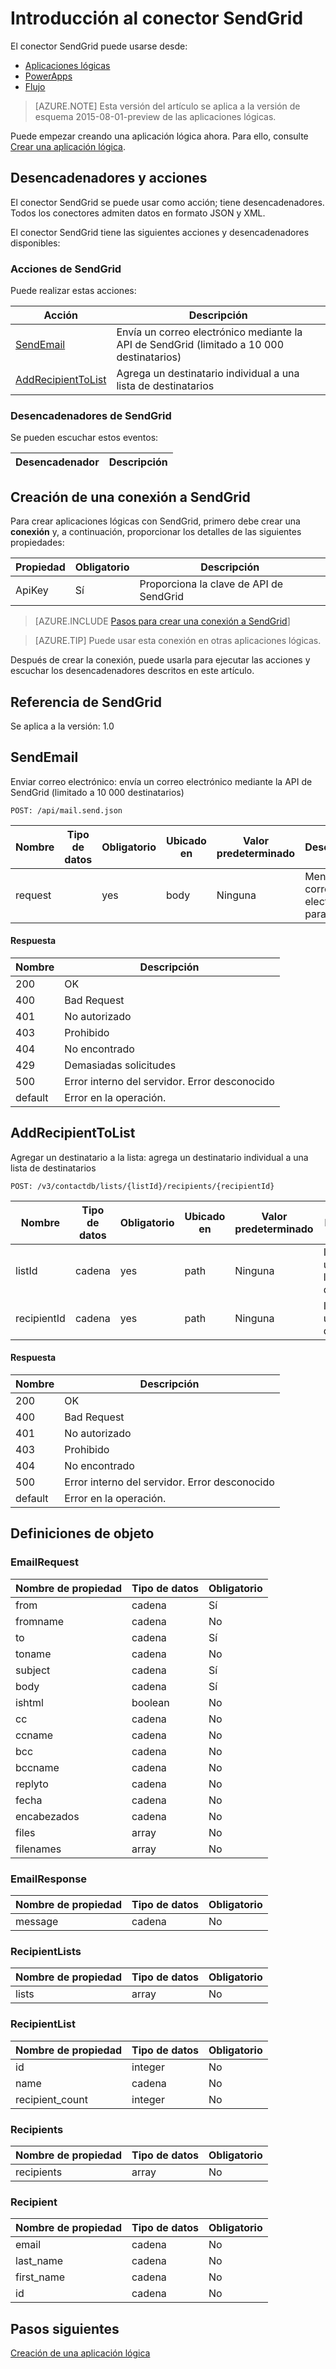 <properties
pageTitle="SendGrid | Microsoft Azure"
description="Cree aplicaciones lógicas con el Servicio de aplicaciones de Azure. El proveedor de conexión SendGrid permite enviar correo electrónico y administrar listas de destinatarios."
services="app-servicelogic"	
documentationCenter=".net,nodejs,java" 	
authors="msftman"	
manager="erikre"	
editor=""
tags="connectors" />

<tags
ms.service="logic-apps"
ms.devlang="multiple"
ms.topic="article"
ms.tgt_pltfrm="na"
ms.workload="integration"
ms.date="05/17/2016"
ms.author="deonhe"/>

# Introducción al conector SendGrid



El conector SendGrid puede usarse desde:

- [Aplicaciones lógicas](../app-service-logic/app-service-logic-what-are-logic-apps.md)
- [PowerApps](http://powerapps.microsoft.com)
- [Flujo](http://flows.microsoft.com)

>[AZURE.NOTE] Esta versión del artículo se aplica a la versión de esquema 2015-08-01-preview de las aplicaciones lógicas.

Puede empezar creando una aplicación lógica ahora. Para ello, consulte [Crear una aplicación lógica](../app-service-logic/app-service-logic-create-a-logic-app.md).

## Desencadenadores y acciones

El conector SendGrid se puede usar como acción; tiene desencadenadores. Todos los conectores admiten datos en formato JSON y XML.

 El conector SendGrid tiene las siguientes acciones y desencadenadores disponibles:

### Acciones de SendGrid
Puede realizar estas acciones:

|Acción|Descripción|
|--- | ---|
|[SendEmail](connectors-create-api-sendgrid.md#sendemail)|Envía un correo electrónico mediante la API de SendGrid (limitado a 10 000 destinatarios)|
|[AddRecipientToList](connectors-create-api-sendgrid.md#addrecipienttolist)|Agrega un destinatario individual a una lista de destinatarios|
### Desencadenadores de SendGrid
Se pueden escuchar estos eventos:

|Desencadenador | Descripción|
|--- | ---|


## Creación de una conexión a SendGrid
Para crear aplicaciones lógicas con SendGrid, primero debe crear una **conexión** y, a continuación, proporcionar los detalles de las siguientes propiedades:

|Propiedad| Obligatorio|Descripción|
| ---|---|---|
|ApiKey|Sí|Proporciona la clave de API de SendGrid|
 

>[AZURE.INCLUDE [Pasos para crear una conexión a SendGrid](../../includes/connectors-create-api-sendgrid.md)]

>[AZURE.TIP] Puede usar esta conexión en otras aplicaciones lógicas.

Después de crear la conexión, puede usarla para ejecutar las acciones y escuchar los desencadenadores descritos en este artículo.

## Referencia de SendGrid
Se aplica a la versión: 1.0

## SendEmail
Enviar correo electrónico: envía un correo electrónico mediante la API de SendGrid (limitado a 10 000 destinatarios)

```POST: /api/mail.send.json```

| Nombre| Tipo de datos|Obligatorio|Ubicado en|Valor predeterminado|Descripción|
| ---|---|---|---|---|---|
|request| |yes|body|Ninguna|Mensaje de correo electrónico para enviar|

#### Respuesta

|Nombre|Descripción|
|---|---|
|200|OK|
|400|Bad Request|
|401|No autorizado|
|403|Prohibido|
|404|No encontrado|
|429|Demasiadas solicitudes|
|500|Error interno del servidor. Error desconocido|
|default|Error en la operación.|


## AddRecipientToList
Agregar un destinatario a la lista: agrega un destinatario individual a una lista de destinatarios

```POST: /v3/contactdb/lists/{listId}/recipients/{recipientId}```

| Nombre| Tipo de datos|Obligatorio|Ubicado en|Valor predeterminado|Descripción|
| ---|---|---|---|---|---|
|listId|cadena|yes|path|Ninguna|Identificador único de la lista de destinatarios|
|recipientId|cadena|yes|path|Ninguna|Identificador único del destinatario|

#### Respuesta

|Nombre|Descripción|
|---|---|
|200|OK|
|400|Bad Request|
|401|No autorizado|
|403|Prohibido|
|404|No encontrado|
|500|Error interno del servidor. Error desconocido|
|default|Error en la operación.|


## Definiciones de objeto 

### EmailRequest


| Nombre de propiedad | Tipo de datos | Obligatorio |
|---|---|---|
|from|cadena|Sí |
|fromname|cadena|No |
|to|cadena|Sí |
|toname|cadena|No |
|subject|cadena|Sí |
|body|cadena|Sí |
|ishtml|boolean|No |
|cc|cadena|No |
|ccname|cadena|No |
|bcc|cadena|No |
|bccname|cadena|No |
|replyto|cadena|No |
|fecha|cadena|No |
|encabezados|cadena|No |
|files|array|No |
|filenames|array|No |



### EmailResponse


| Nombre de propiedad | Tipo de datos | Obligatorio |
|---|---|---|
|message|cadena|No |



### RecipientLists


| Nombre de propiedad | Tipo de datos | Obligatorio |
|---|---|---|
|lists|array|No |



### RecipientList


| Nombre de propiedad | Tipo de datos | Obligatorio |
|---|---|---|
|id|integer|No |
|name|cadena|No |
|recipient\_count|integer|No |



### Recipients


| Nombre de propiedad | Tipo de datos | Obligatorio |
|---|---|---|
|recipients|array|No |



### Recipient


| Nombre de propiedad | Tipo de datos | Obligatorio |
|---|---|---|
|email|cadena|No |
|last\_name|cadena|No |
|first\_name|cadena|No |
|id|cadena|No |


## Pasos siguientes
[Creación de una aplicación lógica](../app-service-logic/app-service-logic-create-a-logic-app.md)

<!---HONumber=AcomDC_0727_2016-->